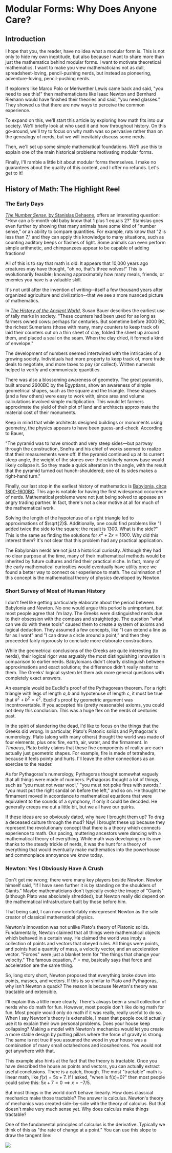 # Modular Forms: Why Does Anyone Care?

## Introduction

I hope that you, the reader, have no idea what a modular form is. This is not only to hide my own ineptitude, but also because I want to share more than just the mathematics behind modular forms. I want to motivate theoretical mathematics. I want to make you view mathematicians not as dull, spreadsheet-loving, pencil-pushing nerds, but instead as pioneering, adventure-loving, pencil-pushing nerds.

If explorers like Marco Polo or Meriwether Lewis came back and said, "you need to see this!" then mathematicians like Isaac Newton and Bernhard Riemann would have finished their theories and said, "you need glasses." They showed us that there are new ways to perceive the common experience.

To expand on this, we'll start this article by exploring how math fits into our society. We'll briefly look at who used it and how throughout history. On this go-around, we'll try to focus on why math was so pervasive rather than on the genealogy of nerds, but we will inevitably discuss some nerds.

Then, we'll set up some simple mathematical foundations. We'll use this to explain one of the main historical problems motivating modular forms.

Finally, I'll ramble a little bit about modular forms themselves. I make no guarantees about the quality of this content, and I offer no refunds. Let's get to it!

## History of Math: The Highlight Reel

### The Early Days

[*The Number Sense*, by Stanislas Dehaene][1], offers an interesting question: "How can a 5-month-old baby know that 1 plus 1 equals 2?" Stanislas goes even further by showing that many animals have some kind of "number sense," or an ability to compare quantities. For example, rats know that "2 is less than 7," and they can apply this knowledge to many situations, such as counting auditory beeps or flashes of light. Some animals can even perform simple arithmetic, and chimpanzees appear to be capable of adding fractions!

All of this is to say that math is old. It appears that 10,000 years ago creatures may have thought, "oh no, that's three wolves!" This is evolutionarily feasible; knowing approximately how many meals, friends, or enemies you have is a valuable skill.

It's not until after the invention of writing--itself a few thousand years after organized agriculture and civilization--that we see a more nuanced picture of mathematics.

In [*The History of the Ancient World*][2], Susan Bauer describes the earliest use of tally marks in society. "These counters had been used for as long as farmers owned cows: perhaps for centuries. But sometime before 3000 BC, the richest Sumerians (those with many, many counters to keep track of) laid their counters out on a thin sheet of clay, folded the sheet up around them, and placed a seal on the seam. When the clay dried, it formed a kind of envelope."

The development of numbers seemed intertwined with the intricacies of a growing society. Individuals had more property to keep track of, more trade deals to negotiate, and more taxes to pay (or collect). Written numerals helped to verify and communicate quantities.

There was also a blossoming awareness of geometry. The great pyramids, built around 2600BC by the Egyptians, show an awareness of simple geometrical shapes, such as the square and the triangle. These shapes (and a few others) were easy to work with, since area and volume calculations involved simple multiplication. This would let farmers approximate the yield of their plot of land and architects approximate the material cost of their monuments.

Keep in mind that while architects designed buildings or monuments using geometry, the physics appears to have been guess-and-check. According to Bauer,

"The pyramid was to have smooth and very steep sides—but partway through the construction, Snefru and his chief of works seemed to realize that their measurements were off. If the pyramid continued up at its current steep angle, the weight of the stones over the relatively narrow base would likely collapse it. So they made a quick alteration in the angle, with the result that the pyramid turned out hunch-shouldered; one of its sides makes a right-hand turn."

Finally, our last stop in the earliest history of mathematics is [Babylonia, circa 1800-1600BC][3]. This age is notable for having the first widespread occurence of nerds. Mathematical problems were not just being solved to appease an angry trading partner. In fact, there's not a clear motive at all for much of the mathematical work.

Solving the length of the hypotenuse of a right triangle led to approximations of $\sqrt{2}$. Additionally, one could find problems like "I added twice the side to the square; the result is 1300. What is the side?" This is the same as finding the solutions for $x^2+2x=1300$. Why did this interest them? It's not clear that this problem had any practical application.

The Babylonian nerds are not just a historical curiosity. Although they had no clear purpose at the time, many of their mathematical methods would be inherited by future cultures and find their practical niche. In fact, many of the early mathematical curiosities would eventually have utility once we found a better way to connect our experience to math. The culmination of this concept is the mathematical theory of physics developed by Newton.

### Short Survey of Most of Human History

I don't feel like getting particularly elaborate about the period between Babylonia and Newton. No one would argue this period is unimportant, but most people agree that I'm lazy. The Greeks were distinguished nerds due to their obsession with the compass and straightedge. The question "what can we do with these tools" caused them to create a system of axioms and logical deduction. They assumed a few concepts, like "I can extend a line as far as I want" and "I can draw a circle around a point," and then they proceeded fairly rigorously to conclude more elaborate constructions.

While the geometrical conclusions of the Greeks are quite interesting (to nerds), their logical rigor was arguably the most distinguishing innovation in comparison to earlier nerds. Babylonians didn't clearly distinguish between approximations and exact solutions; the difference didn't really matter to them. The Greeks' logical system let them ask more general questions with completely exact answers.

An example would be Euclid's proof of the Pythagorean theorem. For a right triangle with legs of length $a,b$ and hypotenuse of length $c$, it must be true that $a^2+b^2=c^2$. Euclid's proof by geometric argument was incontrovertable. If you accepted his (pretty reasonable) axioms, you could not deny this conclusion. This was a huge flex on the nerds of centuries past.

In the spirit of slandering the dead, I'd like to focus on the things that the Greeks did wrong. In particular, Plato's Platonic solids and Pythagoras's numerology. Plato (along with many others) thought the world was made of four elements, plus one: fire, earth, air, water, and the firmament. In *Timaeus*, Plato boldy claims that these five components of reality are each actually just geometric shapes. For example, fire is made of tetrahedra, because it feels pointy and hurts. I'll leave the other connections as an exercise to the reader.

As for Pythagoras's numerology, Pythagoras thought somewhat vaguely that all things were made of numbers. Pythagoras thought a lot of things, such as "you must not wear wool," "you must not poke fires with swords," "you must put the right sandal on before the left," and so on. He thought the firmament moved in accordance to mathematical equations that were equivalent to the sounds of a symphony, if only it could be decoded. He generally creeps me out a little bit, but we all have our quirks.

If these ideas are so obviously dated, why have I brought them up? To drag a deceased culture through the mud? Nay! I brought these up because they represent the revolutionary concept that there is a theory which connects experience to math. Our pacing, muttering ancestors were dancing with a mathematical theory of everything. While math was developing on its own thanks to the steady trickle of nerds, it was the hunt for a theory of everything that would eventually make mathematics into the powerhouse and commonplace annoyance we know today.

### Newton: Yes I Obviously Have A Crush

Don't get me wrong; there were many key players beside Newton. Newton himself said, "If I have seen further it is by standing on the shoulders of Giants." Maybe mathematicians don't typically evoke the image of "Giants" (although Plato was absolutely shredded), but Newton really did depend on the mathematical infrastructure built by those before him.

That being said, I can now comfortably misrepresent Newton as the sole creator of classical mathematical physics.

Newton's innovation was not unlike Plato's theory of Platonic solids. Fundamentally, Newton claimed that all things were mathematical objects which behaved in a certain way. He claimed the world was imply a collection of points and vectors that obeyed rules. All things were points, and points had a quantity of mass, a velocity vector, and an acceleration vector. "Forces" were just a blanket term for "the things that change your velocity." The famous equation, $F=ma$, basically says that force and acceleration are the same thing.

So, long story short, Newton proposed that everything broke down into points, masses, and vectors. If this is so similar to Plato and Pythagoras, why isn't Newton a quack? The reason is because Newton's theory was tractable and extensible.

I'll explain this a little more clearly. There's always been a small collection of nerds who do math for fun. However, most people don't like doing math for fun. Most people would only do math if it was really, really useful to do so. When I say Newton's theory is extensible, I mean that people could actually use it to explain their own personal problems. Does your house keep collapsing? Making a model with Newton's mechanics would let you create a more stable design by putting pillars where the force of gravity is strong. The same is not true if you assumed the wood in your house was a combination of many small octahedrons and icosahedrons. You would not get anywhere with that.

This example also hints at the fact that the theory is tractable. Once you have described the house as points and vectors, you can actually extract useful conclusions. There is a catch, though. The most "tractable" math is linear math, like $f(x)=5x+7$. If I asked, "when is f(x)=0?" then most people could solve this: $5x+7=0 \implies x=-7/5$.

But most things in the world don't behave linearly. How does classical mechanics make those tractable? The answer is calculus. Newton's theory of mechanics was created side-by-side with the theory of calculus. But that doesn't make very much sense yet. Why does calculus make things tractable?

One of the fundamental principles of calculus is the derivative. Typically we think of this as "the rate of change at a point." You can use this slope to draw the tangent line:

[<img src="https://upload.wikimedia.org/wikipedia/commons/thumb/0/0f/Tangent_to_a_curve.svg/440px-Tangent_to_a_curve.svg.png">](wikipedia.com)


[1]:https://books.google.com/books?hl=en&lr=&id=SPaapa4PMVEC&oi=fnd&pg=PR7&dq=number+sense+animals&ots=YBDB20ibFR&sig=tQX0xdThJDY461IK5WjDPKrcAS4#v=onepage&q&f=false
[2]:https://susanwisebauer.com/book/he-history-of-the-ancient-world-from-the-earliest-accounts-to-the-fall-of-rome/
[3]:https://www.math.tamu.edu/~dallen/masters/egypt_babylon/babylon.pdf